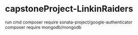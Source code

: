 # capstoneProject-LinkinRaiders

run cmd
composer require sonata-project/google-authenticator <br>
composer require mongodb/mongodb
